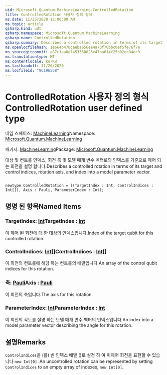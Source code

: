```yaml
---
uid: Microsoft.Quantum.MachineLearning.ControlledRotation
title: ControlledRotation 사용자 정의 형식
ms.date: 11/25/2020 12:00:00 AM
ms.topic: article
qsharp.kind: udt
qsharp.namespace: Microsoft.Quantum.MachineLearning
qsharp.name: ControlledRotation
qsharp.summary: Describes a controlled rotation in terms of its target and control indices, rotation axis, and index into a model parameter vector.
ms.openlocfilehash: 1e664b470caeba656ea4a73f70bbc0ef5fe76f7e
ms.sourcegitcommit: a87c1aa8e7453360025e47ba614f25b02ea84ec3
ms.translationtype: MT
ms.contentlocale: ko-KR
ms.lasthandoff: 11/26/2020
ms.locfileid: "96196568"
---
```

# <a name="controlledrotation-user-defined-type"></a><span data-ttu-id="cf950-102">ControlledRotation 사용자 정의 형식</span><span class="sxs-lookup"><span data-stu-id="cf950-102">ControlledRotation user defined type</span></span>

<span data-ttu-id="cf950-103">네임 스페이스: [MachineLearning](xref:Microsoft.Quantum.MachineLearning)</span><span class="sxs-lookup"><span data-stu-id="cf950-103">Namespace: [Microsoft.Quantum.MachineLearning](xref:Microsoft.Quantum.MachineLearning)</span></span>

<span data-ttu-id="cf950-104">패키지: [MachineLearning](https://nuget.org/packages/Microsoft.Quantum.MachineLearning)</span><span class="sxs-lookup"><span data-stu-id="cf950-104">Package: [Microsoft.Quantum.MachineLearning](https://nuget.org/packages/Microsoft.Quantum.MachineLearning)</span></span>


<span data-ttu-id="cf950-105">대상 및 컨트롤 인덱스, 회전 축 및 모델 매개 변수 벡터로의 인덱스를 기준으로 제어 되는 회전을 설명 합니다.</span><span class="sxs-lookup"><span data-stu-id="cf950-105">Describes a controlled rotation in terms of its target and control indices, rotation axis, and index into a model parameter vector.</span></span>

```qsharp

newtype ControlledRotation = ((TargetIndex : Int, ControlIndices : Int[]), Axis : Pauli, ParameterIndex : Int);
```



## <a name="named-items"></a><span data-ttu-id="cf950-106">명명 된 항목</span><span class="sxs-lookup"><span data-stu-id="cf950-106">Named Items</span></span>

### <a name="targetindex--int"></a><span data-ttu-id="cf950-107">TargetIndex: [Int](xref:microsoft.quantum.lang-ref.int)</span><span class="sxs-lookup"><span data-stu-id="cf950-107">TargetIndex : [Int](xref:microsoft.quantum.lang-ref.int)</span></span>

<span data-ttu-id="cf950-108">이 제어 된 회전에 대 한 대상의 인덱스입니다.</span><span class="sxs-lookup"><span data-stu-id="cf950-108">Index of the target qubit for this controlled rotation.</span></span>
### <a name="controlindices--int"></a><span data-ttu-id="cf950-109">ControlIndices: [Int](xref:microsoft.quantum.lang-ref.int)[]</span><span class="sxs-lookup"><span data-stu-id="cf950-109">ControlIndices : [Int](xref:microsoft.quantum.lang-ref.int)[]</span></span>

<span data-ttu-id="cf950-110">이 회전의 컨트롤에 해당 하는 컨트롤의 배열입니다.</span><span class="sxs-lookup"><span data-stu-id="cf950-110">An array of the control qubit indices for this rotation.</span></span>
### <a name="axis--pauli"></a><span data-ttu-id="cf950-111">축: [Pauli](xref:microsoft.quantum.lang-ref.pauli)</span><span class="sxs-lookup"><span data-stu-id="cf950-111">Axis : [Pauli](xref:microsoft.quantum.lang-ref.pauli)</span></span>

<span data-ttu-id="cf950-112">이 회전의 축입니다.</span><span class="sxs-lookup"><span data-stu-id="cf950-112">The axis for this rotation.</span></span>
### <a name="parameterindex--int"></a><span data-ttu-id="cf950-113">ParameterIndex: [Int](xref:microsoft.quantum.lang-ref.int)</span><span class="sxs-lookup"><span data-stu-id="cf950-113">ParameterIndex : [Int](xref:microsoft.quantum.lang-ref.int)</span></span>

<span data-ttu-id="cf950-114">이 회전의 각도를 설명 하는 모델 매개 변수 벡터의 인덱스입니다.</span><span class="sxs-lookup"><span data-stu-id="cf950-114">An index into a model parameter vector describing the angle for this rotation.</span></span>

## <a name="remarks"></a><span data-ttu-id="cf950-115">설명</span><span class="sxs-lookup"><span data-stu-id="cf950-115">Remarks</span></span>

<span data-ttu-id="cf950-116">`ControlIndices`을 (를) 빈 인덱스 배열 ()로 설정 하 여 미제어 회전을 표현할 수 있습니다 `new Int[0]` .</span><span class="sxs-lookup"><span data-stu-id="cf950-116">An uncontrolled rotation can be represented by setting `ControlIndices` to an empty array of indexes, `new Int[0]`.</span></span>